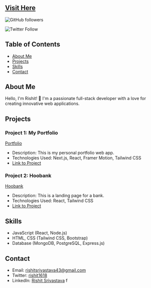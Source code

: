## [Visit Here](https://rishitsrivastava.vercel.app)

![GitHub followers](https://img.shields.io/github/followers/rishitsrivastava)

![Twitter Follow](https://img.shields.io/twitter/follow/rishit1618?style=social)

## Table of Contents

- [About Me](#about-me)
- [Projects](#projects)
- [Skills](#skills)
- [Contact](#contact)

## About Me

Hello, I'm Rishit! 👋 I'm a passionate full-stack developer with a love for creating innovative web applications.

## Projects

### Project 1: My Portfolio

[Portfolio](https://github.com/rishitsrivastava/Portfolio/blob/master/public/Screenshot%20%28109%29.png)

- Description: This is my personal portfolio web app.
- Technologies Used: Next.js, React, Framer Motion, Tailwind CSS
- [Link to Project](https://github.com/rishitsrivastava/Portfolio)


### Project 2: Hoobank
[Hoobank](https://github.com/rishitsrivastava/Portfolio/blob/master/public/hoobank_landing.png)

- Description: This is a landing page for a bank. 
- Technologies Used: React, Tailwind CSS
- [Link to Project](https://github.com/rishitsrivastava/HooBank)

## Skills

- JavaScript (React, Node.js)
- HTML, CSS (Tailwind CSS, Bootstrap)
- Database (MongoDB, PostgreSQL, Express.js)

## Contact

- Email: rishitsrivastava43@gmail.com
- Twitter: [rishit1618](https://twitter.com/rishit1618)
- LinkedIn: [Rishit Srivastava](https://www.linkedin.com/in/rishit-srivastava-60293a1b4/)
f
